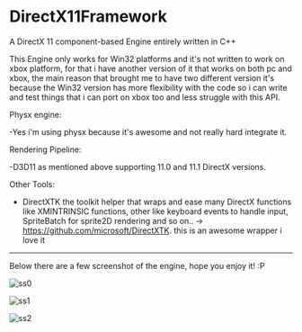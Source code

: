 # DirectX11Framework
A DirectX 11 component-based Engine entirely written in C++

This Engine only works for Win32 platforms and it's not written to work on xbox platform, for that i have another version of it that works on both pc and xbox, the main reason that brought me to have two different version it's because the Win32 version has more flexibility with the code so i can write and test things that i can port on xbox too and less struggle with this API.

Physx engine:

-Yes i'm using physx because it's awesome and not really hard integrate it.

Rendering Pipeline:

-D3D11 as mentioned above supporting 11.0 and 11.1 DirectX versions.

Other Tools:

- DirectXTK the toolkit helper that wraps and ease many DirectX functions like XMINTRINSIC functions, other like keyboard events to handle input, SpriteBatch for sprite2D rendering and so on.. -> https://github.com/microsoft/DirectXTK. this is an awesome wrapper i love it

-----------------------------------------------------------------------------

Below there are a few screenshot of the engine, hope you enjoy it! :P

![ss0](https://user-images.githubusercontent.com/7602472/61190974-f06c7d80-a6a4-11e9-8522-d097cda94e69.png)

![ss1](https://user-images.githubusercontent.com/7602472/61190975-f4000480-a6a4-11e9-87ad-dff29524b076.png)

![ss2](https://user-images.githubusercontent.com/7602472/61190978-f7938b80-a6a4-11e9-9f6c-0d3eda76e61c.png)
